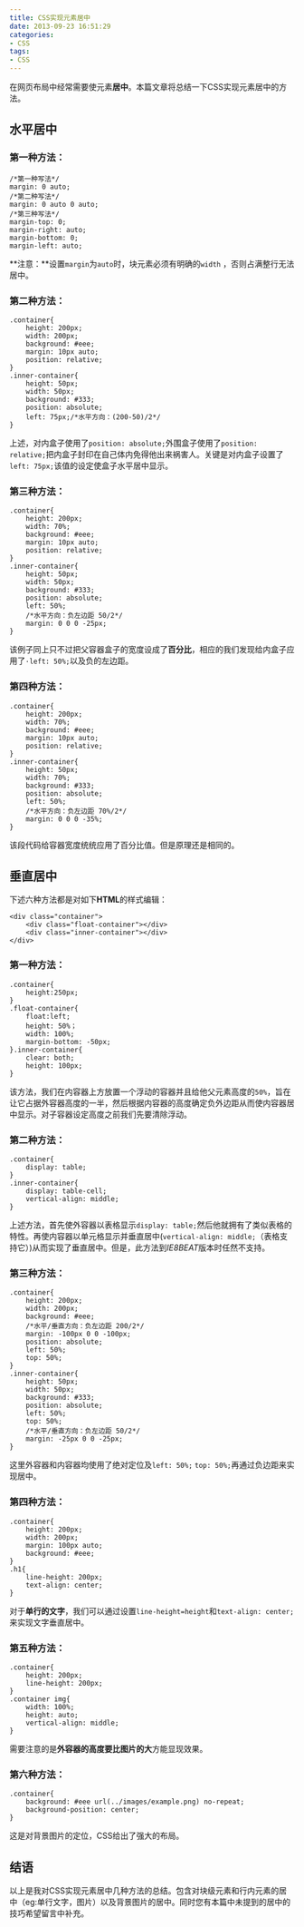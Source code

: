 ```yaml
---
title: CSS实现元素居中
date: 2013-09-23 16:51:29
categories:
- CSS
tags:
- CSS
---
```


在网页布局中经常需要使元素**居中**。本篇文章将总结一下CSS实现元素居中的方法。

<!--more-->

## 水平居中
### 第一种方法：

    /*第一种写法*/
    margin: 0 auto;
    /*第二种写法*/
    margin: 0 auto 0 auto;
    /*第三种写法*/
    margin-top: 0;
    margin-right: auto;
    margin-bottom: 0;
    margin-left: auto;

**注意：**设置`margin`为`auto`时，块元素必须有明确的`width` ，否则占满整行无法居中。

### 第二种方法：

    .container{
        height: 200px;
        width: 200px;
        background: #eee;
        margin: 10px auto;
        position: relative;
    }
    .inner-container{
        height: 50px;
        width: 50px;
        background: #333;
        position: absolute;
        left: 75px;/*水平方向：(200-50)/2*/
    }

上述，对内盒子使用了`position: absolute;`外围盒子使用了`position: relative;`把内盒子封印在自己体内免得他出来祸害人。关键是对内盒子设置了`left: 75px;`该值的设定使盒子水平居中显示。

### 第三种方法：

    .container{
        height: 200px;
        width: 70%;
        background: #eee;
        margin: 10px auto;
        position: relative;
    }
    .inner-container{
        height: 50px;
        width: 50px;
        background: #333;
        position: absolute;
        left: 50%;
        /*水平方向：负左边距 50/2*/
        margin: 0 0 0 -25px;
    }

该例子同上只不过把父容器盒子的宽度设成了**百分比**，相应的我们发现给内盒子应用了`·left: 50%;`以及负的左边距。

### 第四种方法：

    .container{
        height: 200px;
        width: 70%;
        background: #eee;
        margin: 10px auto;
        position: relative;
    }
    .inner-container{
        height: 50px;
        width: 70%;
        background: #333;
        position: absolute;
        left: 50%;
        /*水平方向：负左边距 70%/2*/
        margin: 0 0 0 -35%;
    }

该段代码给容器宽度统统应用了百分比值。但是原理还是相同的。

## 垂直居中
下述六种方法都是对如下**HTML**的样式编辑：

    <div class="container">
        <div class="float-container"></div>
        <div class="inner-container"></div>
    </div>

### 第一种方法：

    .container{
        height:250px;
    }
    .float-container{
        float:left;
        height: 50%；
        width: 100%;
        margin-bottom: -50px;
    }.inner-container{
        clear: both;
        height: 100px;
    }

该方法，我们在内容器上方放置一个浮动的容器并且给他父元素高度的`50%`，旨在让它占据外容器高度的一半，然后根据内容器的高度确定负外边距从而使内容器居中显示。对子容器设定高度之前我们先要清除浮动。

### 第二种方法：

    .container{
        display: table;
    }
    .inner-container{
        display: table-cell;
        vertical-align: middle;
    }

上述方法，首先使外容器以表格显示`display: table;`然后他就拥有了类似表格的特性。再使内容器以单元格显示并垂直居中(`vertical-align: middle;`（表格支持它）)从而实现了垂直居中。但是，此方法到*IE8BEAT*版本时任然不支持。

### 第三种方法：

    .container{
        height: 200px;
        width: 200px;
        background: #eee;
        /*水平/垂直方向：负左边距 200/2*/
        margin: -100px 0 0 -100px;
        position: absolute;
        left: 50%;
        top: 50%;
    }
    .inner-container{
        height: 50px;
        width: 50px;
        background: #333;
        position: absolute;
        left: 50%;
        top: 50%;
        /*水平/垂直方向：负左边距 50/2*/
        margin: -25px 0 0 -25px;
    }

这里外容器和内容器均使用了绝对定位及`left: 50%;` `top: 50%;`再通过负边距来实现居中。

### 第四种方法：

    .container{
        height: 200px;
        width: 200px;
        margin: 100px auto;
        background: #eee;
    }
    .h1{
        line-height: 200px;
        text-align: center;
    }

对于**单行的文字**，我们可以通过设置`line-height=height`和`text-align: center;`来实现文字垂直居中。

### 第五种方法：

    .container{
        height: 200px;
        line-height: 200px;
    }
    .container img{
        width: 100%;
        height: auto;
        vertical-align: middle;
    }

需要注意的是**外容器的高度要比图片的大**方能显现效果。

### 第六种方法：

    .container{
        background: #eee url(../images/example.png) no-repeat;
        background-position: center;
    }

这是对背景图片的定位，CSS给出了强大的布局。

## 结语

以上是我对CSS实现元素居中几种方法的总结。包含对块级元素和行内元素的居中（eg:单行文字，图片）以及背景图片的居中。同时您有本篇中未提到的居中的技巧希望留言中补充。